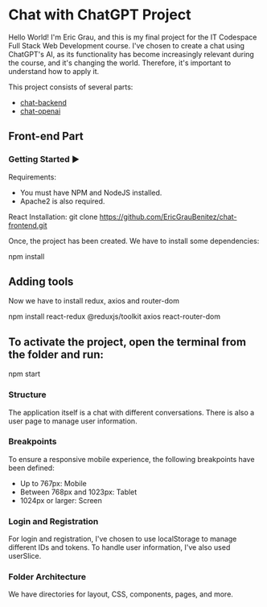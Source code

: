 # Chat with ChatGPT Project

Hello World! I'm Eric Grau, and this is my final project for the IT Codespace Full Stack Web Development course. I've chosen to create a chat using ChatGPT's AI, as its functionality has become increasingly relevant during the course, and it's changing the world. Therefore, it's important to understand how to apply it.

This project consists of several parts:

- [chat-backend](https://github.com/EricGrauBenitez/chat-backend.git)
- [chat-openai](https://github.com/EricGrauBenitez/chat-openai.git)

## Front-end Part

### Getting Started ▶️

Requirements:
- You must have NPM and NodeJS installed.
- Apache2 is also required.

React Installation:
git clone https://github.com/EricGrauBenitez/chat-frontend.git

Once, the project has been created. We have to install some dependencies:

npm install

## Adding tools
Now we have to install redux, axios and router-dom

npm install react-redux @reduxjs/toolkit axios react-router-dom

## To activate the project, open the terminal from the folder and run:

npm start


### Structure

The application itself is a chat with different conversations. There is also a user page to manage user information.

### Breakpoints

To ensure a responsive mobile experience, the following breakpoints have been defined:

- Up to 767px: Mobile
- Between 768px and 1023px: Tablet
- 1024px or larger: Screen

### Login and Registration

For login and registration, I've chosen to use localStorage to manage different IDs and tokens. To handle user information, I've also used userSlice.

### Folder Architecture

We have directories for layout, CSS, components, pages, and more.

